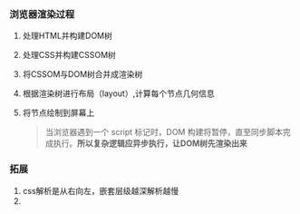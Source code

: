 ### 浏览器渲染过程

1. 处理HTML并构建DOM树

2. 处理CSS并构建CSSOM树

3. 将CSSOM与DOM树合并成渲染树

4. 根据渲染树进行布局（layout）,计算每个节点几何信息

5. 将节点绘制到屏幕上

   > 当浏览器遇到一个 script 标记时，DOM 构建将暂停，直至同步脚本完成执行。**所以复杂逻辑应异步执行，让DOM树先渲染出来**

### 拓展

1. css解析是从右向左，嵌套层级越深解析越慢
2. 
